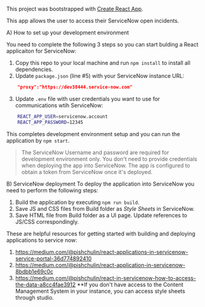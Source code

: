 This project was bootstrapped with [Create React App](https://github.com/facebook/create-react-app).

This app allows the user to access their ServiceNow open incidents.

A) How to set up your development environment

You need to complete the following 3 steps so you can start bulding a React applicaiton for ServiceNow:

1. Copy this repo to your local machine and run `npm install` to install all dependencies.
2. Update `package.json` (line #5) with your ServiceNow instance URL:
```json
    "proxy":"https://dev38444.service-now.com"
```
3. Update `.env` file with user credentials you want to use for communications wtih ServiceNow:
```bash
    REACT_APP_USER=servicenow.account
    REACT_APP_PASSWORD=12345
```

This completes development environment setup and you can run the application by `npm start`.

> The ServiceNow Username and password are required for development environment only. You don't need to provide credentials when deploying the app into ServiceNow. The app is configured to obtain a token from ServiceNow once it's deployed. 

B) ServiceNow deployment
To deploy the application into ServiceNow you need to perform the following steps:
1. Build the application by executing `npm run build`.
2. Save JS and CSS files from Build folder as _Style Sheets_ in ServiceNow.
3. Save HTML file from Build folder as a UI page. Update references to JS/CSS correspondingly.

These are helpful resources for getting started with building and deploying applications to service now:
1. https://medium.com/@pishchulin/react-applications-in-servicenow-service-portal-36d774892410
2. https://medium.com/@pishchulin/react-application-in-servicenow-8bdbb1e69c0c
3. https://medium.com/@pishchulin/react-in-servicenow-how-to-access-the-data-a8cc4fae3912 
**If you don't have access to the Content Management System in your instance, you can access style sheets through studio. 
